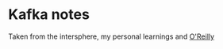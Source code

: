 # Kafka notes
Taken from the intersphere, my personal learnings and [O'Reilly](https://learning.oreilly.com/library/view/kafka-the-definitive/9781492043072/ch01.html)

